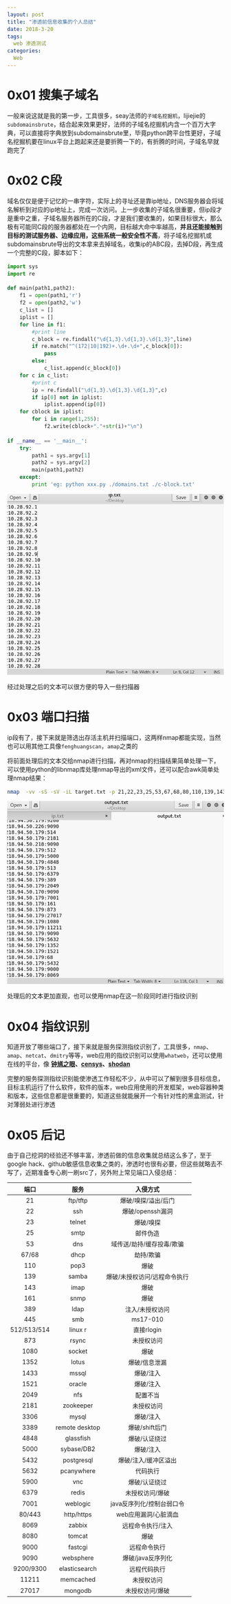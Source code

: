 ```yaml
---
layout: post
title: "渗透前信息收集的个人总结"
date: 2018-3-20
tags:
  web 渗透测试
categories:
  Web
---
```

# 0x01 搜集子域名

一般来说这就是我的第一步，工具很多，seay法师的``子域名挖掘机``，lijiejie的``subdomainsbrute``，结合起来效果更好，法师的子域名挖掘机内含一个百万大字典，可以直接将字典放到subdomainsbrute里，毕竟python跨平台性更好，子域名挖掘机要在linux平台上跑起来还是要折腾一下的，有折腾的时间，子域名早就跑完了

# 0x02 C段

域名仅仅是便于记忆的一串字符，实际上的寻址还是靠ip地址，DNS服务器会将域名解析到对应的ip地址上，完成一次访问。上一步收集的子域名很重要，但ip段才是重中之重，子域名服务器所在的C段，才是我们要收集的，如果目标很大，那么极有可能同C段的服务器都处在一个内网，目标越大命中率越高，**并且还能接触到目标的测试服务器、边缘应用，这些系统一般安全性不高**，将子域名挖掘机或subdomainsbrute导出的文本拿来去掉域名，收集ip的ABC段，去掉D段，再生成一个完整的C段，脚本如下：

```python
import sys
import re

def main(path1,path2):
    f1 = open(path1,'r')
    f2 = open(path2,'w')
    c_list = []
    iplist = []
    for line in f1:
        #print line
        c_block = re.findall("\d{1,3}.\d{1,3}.\d{1,3}",line)
        if re.match("^(172|10|192)+.\d+.\d+",c_block[0]):
            pass
        else:
            c_list.append(c_block[0])
    for c in c_list:
        #print c
        ip = re.findall("\d{1,3}.\d{1,3}.\d{1,3}",c)
        if ip[0] not in iplist:
            iplist.append(ip[0])
    for cblock in iplist:
        for i in range(1,255):
            f2.write(cblock+"."+str(i)+"\n")

if __name__ == '__main__':
    try:
        path1 = sys.argv[1]
        path2 = sys.argv[2]
        main(path1,path2)
    except:
        print 'eg: python xxx.py ./domains.txt ./c-block.txt'

```

![](https://github.com/c1h3ng/c1h3ng.github.io/blob/master/assets/images/cblock.png?raw=true)

经过处理之后的文本可以很方便的导入一些扫描器

# 0x03 端口扫描

ip段有了，接下来就是筛选出存活主机并扫描端口，这两样nmap都能实现，当然也可以用其他工具像``fenghuangscan``，``amap``之类的

将前面处理后的文本交给nmap进行扫描，再对nmap的扫描结果简单处理一下，可以使用python的libnmap库处理nmap导出的xml文件，还可以配合awk简单处理nmap结果：

```bash
nmap  -vv -sS -sV -iL target.txt -p 21,22,23,25,53,67,68,80,110,139,143,161,389,443,445,512,513,514,873,1080,1352,1433,1521,2049,2181,3306,3389,4848,5000,5432,5632,5900,6379,7001,8080,8069,9090,9000,9200,9300,11211,27017 > nmap.txt && awk /Discovered/{'print $6":"$4'} ./nmap.txt | awk -F"/" {'print $1'} > output.txt
```

![](https://github.com/c1h3ng/c1h3ng.github.io/blob/master/assets/images/ip:port.png?raw=true)

处理后的文本更加直观，也可以使用nmap在这一阶段同时进行指纹识别

# 0x04 指纹识别

知道开放了哪些端口了，接下来就是服务探测指纹识别了，工具很多，``nmap``、``amap``、``netcat``、``dmitry``等等，web应用的指纹识别可以使用``whatweb``，还可以使用在线的平台，像 **[钟馗之眼](https://www.zoomeye.org)、[censys](https://censys.io)、[shodan](https://www.shodan.io)**

完整的服务探测指纹识别能使渗透工作轻松不少，从中可以了解到很多目标信息，目标主机运行了什么软件，软件的版本，web应用使用的开发框架，web容器种类和版本，这些信息都是很重要的，知道这些就能展开一个有针对性的黑盒测试，针对薄弱处进行渗透

# 0x05 后记

由于自己挖洞的经验还不够丰富，渗透前做的信息收集就总结这么多了，至于google hack、github敏感信息收集之类的，渗透时也很有必要，但这些就略去不写了，近期准备专心刷一刷src了，另外附上常见端口入侵总结：


| 端口 | 服务 | 入侵方式 |
| :---: | :---: |  :---: |
| 21 | ftp/tftp | 爆破/嗅探/溢出/后门 |
| 22 | ssh | 爆破/openssh漏洞 |
| 23 | telnet | 爆破/嗅探 |
| 25 | smtp | 邮件伪造 |
| 53 | dns | 域传送/劫持/缓存投毒/欺骗 |
| 67/68 | dhcp | 劫持/欺骗 |
| 110 | pop3 | 爆破 |
| 139 | samba | 爆破/未授权访问/远程命令执行 |
| 143 | imap | 爆破 |
| 161 | snmp  | 爆破 |
| 389 | ldap | 注入/未授权访问 |
| 445 | smb | ms17-010 |
| 512/513/514 | linux r | 直接rlogin  |
| 873 | rsync | 未授权访问 |
| 1080 | socket | 爆破 |
| 1352 | lotus | 爆破/信息泄漏 |
| 1433 | mssql | 爆破/注入 |
| 1521 | oracle | 爆破/注入 |
| 2049 | nfs | 配置不当 |
| 2181 | zookeeper | 未授权访问 |
| 3306 | mysql | 爆破/注入 |
| 3389 | remote desktop | 爆破/shift后门 |
| 4848 | glassfish | 爆破/认证绕过 |
| 5000 | sybase/DB2 | 爆破/注入 |
| 5432 | postgresql | 爆破/注入/缓冲区溢出 |
| 5632 | pcanywhere | 代码执行 |
| 5900 | vnc | 爆破/认证绕过 |
| 6379 | redis | 未授权访问/爆破 |
| 7001 | weblogic | java反序列化/控制台弱口令 |
| 80/443 | http/https  | web应用漏洞/心脏滴血 |
| 8069 | zabbix | 远程命令执行/注入 |
| 8080 | tomcat | 爆破 |
| 9000 | fastcgi | 远程命令执行 |
| 9090 | websphere | 爆破/java反序列化 |
| 9200/9300 | elasticsearch | 远程代码执行 |
| 11211 | memcached | 未授权访问 |
| 27017 | mongodb | 未授权访问/爆破 |
